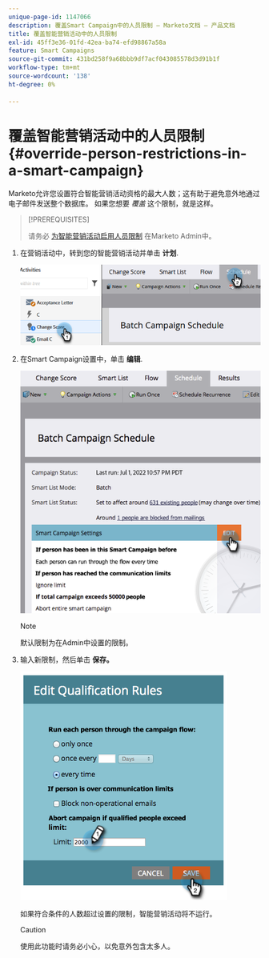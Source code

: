 ```yaml
---
unique-page-id: 1147066
description: 覆盖Smart Campaign中的人员限制 — Marketo文档 — 产品文档
title: 覆盖智能营销活动中的人员限制
exl-id: 45ff3e36-01fd-42ea-ba74-efd98867a58a
feature: Smart Campaigns
source-git-commit: 431bd258f9a68bbb9df7acf043085578d3d91b1f
workflow-type: tm+mt
source-wordcount: '138'
ht-degree: 0%

---
```


# 覆盖智能营销活动中的人员限制 {#override-person-restrictions-in-a-smart-campaign}

Marketo允许您设置符合智能营销活动资格的最大人数；这有助于避免意外地通过电子邮件发送整个数据库。 如果您想要 _覆盖_ 这个限制，就是这样。

>[!PREREQUISITES]
>
>请务必 [为智能营销活动启用人员限制](/help/marketo/product-docs/administration/email-setup/enable-person-restrictions-for-smart-campaigns.md) 在Marketo Admin中。

1. 在营销活动中，转到您的智能营销活动并单击 **计划**.

   ![](assets/override-person-restrictions-in-a-smart-campaign-1.png)

1. 在Smart Campaign设置中，单击 **编辑**.

   ![](assets/override-person-restrictions-in-a-smart-campaign-2.png)

   >[!NOTE]
   >
   >默认限制为在Admin中设置的限制。

1. 输入新限制，然后单击 **保存。**

   ![](assets/override-person-restrictions-in-a-smart-campaign-3.png)

   如果符合条件的人数超过设置的限制，智能营销活动将不运行。

   >[!CAUTION]
   >
   >使用此功能时请务必小心，以免意外包含太多人。
